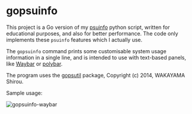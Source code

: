 # gopsuinfo

This project is a Go version of my [psuinfo](https://github.com/nwg-piotr/psuinfo) python script, written for educational purposes, and also for better performance.
The code only implements these `psuinfo` features which I actually use.

The `gopsuinfo` command prints some customisable system usage information in a single line, and is intended to use with text-based panels, like [Waybar](https://github.com/Alexays/Waybar) or [polybar](https://github.com/polybar/polybar).

The program uses the [gopsutil](https://github.com/shirou/gopsutil) package, Copyright (c) 2014, WAKAYAMA Shirou.

Sample usage:

![gopsuinfo-waybar](http://nwg.pl/Lychee/uploads/big/29020400991f20e10272b4c3c65d37c1.png)
